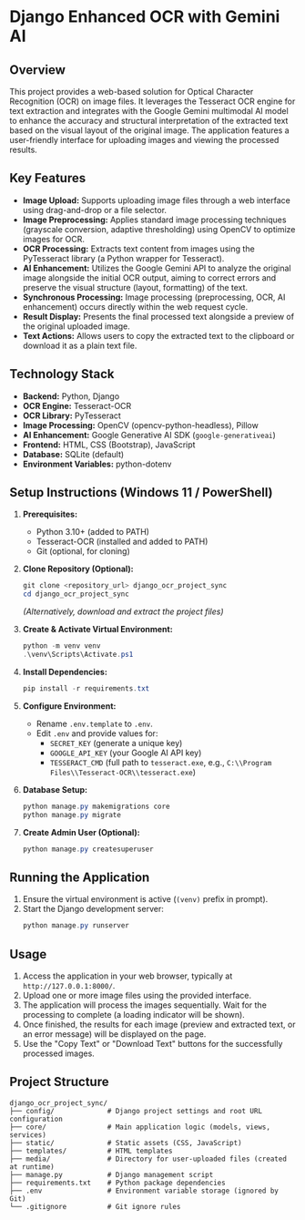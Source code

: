 # Django Enhanced OCR with Gemini AI

## Overview

This project provides a web-based solution for Optical Character Recognition (OCR) on image files. It leverages the Tesseract OCR engine for text extraction and integrates with the Google Gemini multimodal AI model to enhance the accuracy and structural interpretation of the extracted text based on the visual layout of the original image. The application features a user-friendly interface for uploading images and viewing the processed results.

## Key Features

*   **Image Upload:** Supports uploading image files through a web interface using drag-and-drop or a file selector.
*   **Image Preprocessing:** Applies standard image processing techniques (grayscale conversion, adaptive thresholding) using OpenCV to optimize images for OCR.
*   **OCR Processing:** Extracts text content from images using the PyTesseract library (a Python wrapper for Tesseract).
*   **AI Enhancement:** Utilizes the Google Gemini API to analyze the original image alongside the initial OCR output, aiming to correct errors and preserve the visual structure (layout, formatting) of the text.
*   **Synchronous Processing:** Image processing (preprocessing, OCR, AI enhancement) occurs directly within the web request cycle.
*   **Result Display:** Presents the final processed text alongside a preview of the original uploaded image.
*   **Text Actions:** Allows users to copy the extracted text to the clipboard or download it as a plain text file.

## Technology Stack

*   **Backend:** Python, Django
*   **OCR Engine:** Tesseract-OCR
*   **OCR Library:** PyTesseract
*   **Image Processing:** OpenCV (opencv-python-headless), Pillow
*   **AI Enhancement:** Google Generative AI SDK (`google-generativeai`)
*   **Frontend:** HTML, CSS (Bootstrap), JavaScript
*   **Database:** SQLite (default)
*   **Environment Variables:** python-dotenv

## Setup Instructions (Windows 11 / PowerShell)

1.  **Prerequisites:**
    *   Python 3.10+ (added to PATH)
    *   Tesseract-OCR (installed and added to PATH)
    *   Git (optional, for cloning)

2.  **Clone Repository (Optional):**
    ```powershell
    git clone <repository_url> django_ocr_project_sync
    cd django_ocr_project_sync
    ```
    *(Alternatively, download and extract the project files)*

3.  **Create & Activate Virtual Environment:**
    ```powershell
    python -m venv venv
    .\venv\Scripts\Activate.ps1
    ```

4.  **Install Dependencies:**
    ```powershell
    pip install -r requirements.txt
    ```

5.  **Configure Environment:**
    *   Rename `.env.template` to `.env`.
    *   Edit `.env` and provide values for:
        *   `SECRET_KEY` (generate a unique key)
        *   `GOOGLE_API_KEY` (your Google AI API key)
        *   `TESSERACT_CMD` (full path to `tesseract.exe`, e.g., `C:\\Program Files\\Tesseract-OCR\\tesseract.exe`)

6.  **Database Setup:**
    ```powershell
    python manage.py makemigrations core
    python manage.py migrate
    ```

7.  **Create Admin User (Optional):**
    ```powershell
    python manage.py createsuperuser
    ```

## Running the Application

1.  Ensure the virtual environment is active (`(venv)` prefix in prompt).
2.  Start the Django development server:
    ```powershell
    python manage.py runserver
    ```

## Usage

1.  Access the application in your web browser, typically at `http://127.0.0.1:8000/`.
2.  Upload one or more image files using the provided interface.
3.  The application will process the images sequentially. Wait for the processing to complete (a loading indicator will be shown).
4.  Once finished, the results for each image (preview and extracted text, or an error message) will be displayed on the page.
5.  Use the "Copy Text" or "Download Text" buttons for the successfully processed images.

## Project Structure

```
django_ocr_project_sync/
├── config/             # Django project settings and root URL configuration
├── core/               # Main application logic (models, views, services)
├── static/             # Static assets (CSS, JavaScript)
├── templates/          # HTML templates
├── media/              # Directory for user-uploaded files (created at runtime)
├── manage.py           # Django management script
├── requirements.txt    # Python package dependencies
├── .env                # Environment variable storage (ignored by Git)
└── .gitignore          # Git ignore rules
```